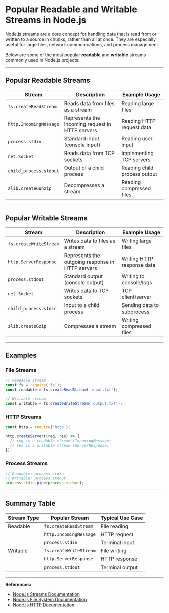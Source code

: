 # Popular Readable and Writable Streams in Node.js

Node.js streams are a core concept for handling data that is read from or written to a source in chunks, rather than all at once. They are especially useful for large files, network communications, and process management.

Below are some of the most popular **readable** and **writable** streams commonly used in Node.js projects:

---

## Popular **Readable Streams**

| Stream                 | Description                                      | Example Usage               |
|------------------------|--------------------------------------------------|-----------------------------|
| `fs.createReadStream`  | Reads data from files as a stream                | Reading large files         |
| `http.IncomingMessage` | Represents the incoming request in HTTP servers  | Reading HTTP request data   |
| `process.stdin`        | Standard input (console input)                   | Reading user input          |
| `net.Socket`           | Reads data from TCP sockets                      | Implementing TCP servers    |
| `child_process.stdout` | Output of a child process                        | Reading child process output|
| `zlib.createGunzip`    | Decompresses a stream                            | Reading compressed files    |

---

## Popular **Writable Streams**

| Stream                  | Description                                     | Example Usage               |
|-------------------------|-------------------------------------------------|-----------------------------|
| `fs.createWriteStream`  | Writes data to files as a stream                | Writing large files         |
| `http.ServerResponse`   | Represents the outgoing response in HTTP servers| Writing HTTP response data  |
| `process.stdout`        | Standard output (console output)                | Writing to console/logs     |
| `net.Socket`            | Writes data to TCP sockets                      | TCP client/server           |
| `child_process.stdin`   | Input to a child process                        | Sending data to subprocess  |
| `zlib.createGzip`       | Compresses a stream                             | Writing compressed files    |

---

## Examples

### File Streams
```js
// Readable stream
const fs = require('fs');
const readable = fs.createReadStream('input.txt');

// Writable stream
const writable = fs.createWriteStream('output.txt');
```

### HTTP Streams
```js
const http = require('http');

http.createServer((req, res) => {
  // req is a readable stream (IncomingMessage)
  // res is a writable stream (ServerResponse)
});
```

### Process Streams
```js
// Readable: process.stdin
// Writable: process.stdout
process.stdin.pipe(process.stdout);
```

---

## Summary Table

| Stream Type   | Popular Stream                    | Typical Use Case            |
|---------------|-----------------------------------|----------------------------|
| Readable      | `fs.createReadStream`             | File reading               |
|               | `http.IncomingMessage`            | HTTP request               |
|               | `process.stdin`                   | Terminal input             |
| Writable      | `fs.createWriteStream`            | File writing               |
|               | `http.ServerResponse`             | HTTP response              |
|               | `process.stdout`                  | Terminal output            |

---

**References:**
- [Node.js Streams Documentation](https://nodejs.org/api/stream.html)
- [Node.js File System Documentation](https://nodejs.org/api/fs.html#fs_fs_createreadstream_path_options)
- [Node.js HTTP Documentation](https://nodejs.org/api/http.html)
